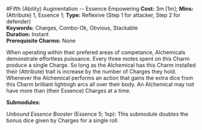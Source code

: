 #Fifth (Ability) Augmentation -- Essence Empowering
**Cost:** 3m [1m]; **Mins:** (Attribute) 1, Essence 1; **Type:** Reflexive (Step 1 for attacker, Step 2 for defender)<br />
**Keywords:** Charges, Combo-Ok, Obvious, Stackable<br />
**Duration:** Instant<br />
**Prerequisite Charms:** None

When operating within their prefered areas of competance, Alchemicals demonstrate effortless puissance.
Every three motes spent on this Charm produce a single Charge.
So long as the Alchemical has this Charm installed their (Attribute) trait is increase by the number of Charges they hold.
Whenever the Alchemical performs an action that gains the extra dice from this Charm brilliant lightnigh arcs all over their body.
An Alchemical may not have more than (their Essence) Charges at a time.

**Submodules:**

*Unbound Essence Booster* (Essence 5; 1xp): This submodule doubles the bonus dice given by Charges for a single roll.
